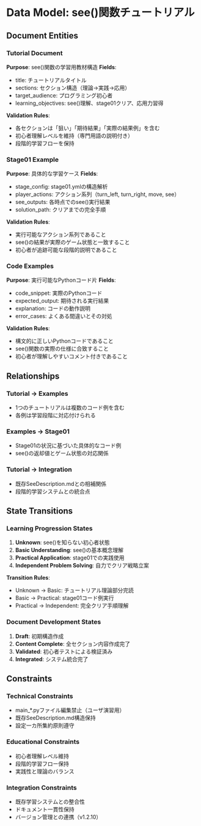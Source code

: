# Data Model: see()関数チュートリアル

## Document Entities

### Tutorial Document
**Purpose**: see()関数の学習用教材構造
**Fields**:
- title: チュートリアルタイトル
- sections: セクション構造（理論→実践→応用）
- target_audience: プログラミング初心者
- learning_objectives: see()理解、stage01クリア、応用力習得

**Validation Rules**:
- 各セクションは「狙い」「期待結果」「実際の結果例」を含む
- 初心者理解レベルを維持（専門用語の説明付き）
- 段階的学習フローを保持

### Stage01 Example
**Purpose**: 具体的な学習ケース
**Fields**:
- stage_config: stage01.ymlの構造解析
- player_actions: アクション系列（turn_left, turn_right, move, see）
- see_outputs: 各時点でのsee()実行結果
- solution_path: クリアまでの完全手順

**Validation Rules**:
- 実行可能なアクション系列であること
- see()の結果が実際のゲーム状態と一致すること
- 初心者が追跡可能な段階的説明であること

### Code Examples
**Purpose**: 実行可能なPythonコード片
**Fields**:
- code_snippet: 実際のPythonコード
- expected_output: 期待される実行結果
- explanation: コードの動作説明
- error_cases: よくある間違いとその対処

**Validation Rules**:
- 構文的に正しいPythonコードであること
- see()関数の実際の仕様に合致すること
- 初心者が理解しやすいコメント付きであること

## Relationships

### Tutorial → Examples
- 1つのチュートリアルは複数のコード例を含む
- 各例は学習段階に対応付けられる

### Examples → Stage01
- Stage01の状況に基づいた具体的なコード例
- see()の返却値とゲーム状態の対応関係

### Tutorial → Integration
- 既存SeeDescription.mdとの相補関係
- 段階的学習システムとの統合点

## State Transitions

### Learning Progression States
1. **Unknown**: see()を知らない初心者状態
2. **Basic Understanding**: see()の基本概念理解
3. **Practical Application**: stage01での実践使用
4. **Independent Problem Solving**: 自力でクリア戦略立案

**Transition Rules**:
- Unknown → Basic: チュートリアル理論部分完読
- Basic → Practical: stage01コード例実行
- Practical → Independent: 完全クリア手順理解

### Document Development States
1. **Draft**: 初期構造作成
2. **Content Complete**: 全セクション内容作成完了
3. **Validated**: 初心者テストによる検証済み
4. **Integrated**: システム統合完了

## Constraints

### Technical Constraints
- main_*.pyファイル編集禁止（ユーザ演習用）
- 既存SeeDescription.md構造保持
- 設定一カ所集約原則遵守

### Educational Constraints
- 初心者理解レベル維持
- 段階的学習フロー保持
- 実践性と理論のバランス

### Integration Constraints
- 既存学習システムとの整合性
- ドキュメント一貫性保持
- バージョン管理との連携（v1.2.10）